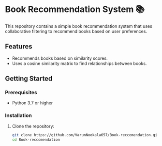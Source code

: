 # Book Recommendation System 📚

This repository contains a simple book recommendation system that uses collaborative filtering to recommend books based on user preferences.

## Features
- Recommends books based on similarity scores.
- Uses a cosine similarity matrix to find relationships between books.

## Getting Started

### Prerequisites
- Python 3.7 or higher

### Installation
1. Clone the repository:
   ```bash
   git clone https://github.com/VarunNookala657/Book-reccomendation.git
   cd Book-reccomendation
